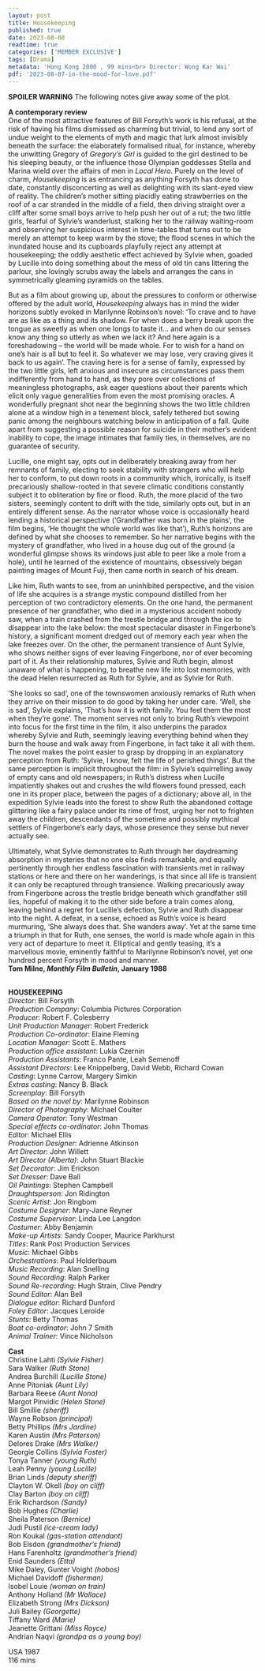 ```yaml
---
layout: post
title: Housekeeping
published: true
date: 2023-08-08
readtime: true
categories: ['MEMBER EXCLUSIVE']
tags: [Drama]
metadata: 'Hong Kong 2000 , 99 mins<br> Director: Wong Kar Wai'
pdf: '2023-08-07-in-the-mood-for-love.pdf'
---
```


**SPOILER WARNING** The following notes give away some of the plot.  

**A contemporary review**  
One of the most attractive features of Bill Forsyth’s work is his refusal, at the risk of having his films dismissed as charming but trivial, to lend any sort of undue weight to the elements of myth and magic that lurk almost invisibly beneath the surface: the elaborately formalised ritual, for instance, whereby the unwitting Gregory of _Gregory’s Girl_ is guided to the girl destined to be his sleeping beauty, or the influence those Olympian goddesses Stella and Marina wield over the affairs of men in _Local Hero_. Purely on the level of charm, _Housekeeping_ is as entrancing as anything Forsyth has done to date, constantly disconcerting as well as delighting with its slant-eyed view of reality. The children’s mother sitting placidly eating strawberries on the roof of a car stranded in the middle of a field, then driving straight over a cliff after some small boys arrive to help push her out of a rut; the two little girls, fearful of Sylvie’s wanderlust, stalking her to the railway waiting-room and observing her suspicious interest in time-tables that turns out to be merely an attempt to keep warm by the stove; the flood scenes in which the inundated house and its cupboards playfully reject any attempt at housekeeping; the oddly aesthetic effect achieved by Sylvie when, goaded by Lucille into doing something about the mess of old tin cans littering the parlour, she lovingly scrubs away the labels and arranges the cans in symmetrically gleaming pyramids on the tables.

But as a film about growing up, about the pressures to conform or otherwise offered by the adult world, _Housekeeping_ always has in mind the wider horizons subtly evoked in Marilynne Robinson’s novel: ‘To crave and to have are as like as a thing and its shadow. For when does a berry break upon the tongue as sweetly as when one longs to taste it... and when do our senses know any thing so utterly as when we lack it? And here again is a foreshadowing – the world will be made whole. For to wish for a hand on one’s hair is all but to feel it. So whatever we may lose, very craving gives it back to us again’. The craving here is for a sense of family, expressed by the two little girls, left anxious and insecure as circumstances pass them indifferently from hand to hand, as they pore over collections of meaningless photographs, ask eager questions about their parents which elicit only vague generalities from even the most promising oracles. A wonderfully pregnant shot near the beginning shows the two little children alone at a window high in a tenement block, safely tethered but sowing panic among the neighbours watching below in anticipation of a fall. Quite apart from suggesting a possible reason for suicide in their mother’s evident inability to cope, the image intimates that family ties, in themselves, are no guarantee of security.

Lucille, one might say, opts out in deliberately breaking away from her remnants of family, electing to seek stability with strangers who will help her to conform, to put down roots in a community which, ironically, is itself precariously shallow-rooted in that severe climatic conditions constantly subject it to obliteration by fire or flood. Ruth, the more placid of the two sisters, seemingly content to drift with the tide, similarly opts out, but in an entirely different sense. As the narrator whose voice is occasionally heard lending a historical perspective (‘Grandfather was born in the plains’, the film begins, ‘He thought the whole world was like that’), Ruth’s horizons are defined by what she chooses to remember. So her narrative begins with the mystery of grandfather, who lived in a house dug out of the ground (a wonderful glimpse shows its windows just able to peer like a mole from a hole), until he learned of the existence of mountains, obsessively began painting images of Mount Fuji, then came north in search of his dream.

Like him, Ruth wants to see, from an uninhibited perspective, and the vision of life she acquires is a strange mystic compound distilled from her perception of two contradictory elements. On the one hand, the permanent presence of her grandfather, who died in a mysterious accident nobody saw, when a train crashed from the trestle bridge and through the ice to disappear into the lake below: the most spectacular disaster in Fingerbone’s history, a significant moment dredged out of memory each year when the lake freezes over. On the other, the permanent transience of Aunt Sylvie, who shows neither signs of ever leaving Fingerbone, nor of ever becoming part of it. As their relationship matures, Sylvie and Ruth begin, almost unaware of what is happening, to breathe new life into lost memories, with the dead Helen resurrected as Ruth for Sylvie, and as Sylvie for Ruth.

‘She looks so sad’, one of the townswomen anxiously remarks of Ruth when they arrive on their mission to do good by taking her under care. ‘Well, she is sad’, Sylvie explains, ‘That’s how it is with family. You feel them the most when they’re gone’. The moment serves not only to bring Ruth’s viewpoint into focus for the first time in the film, it also underpins the paradox whereby Sylvie and Ruth, seemingly leaving everything behind when they burn the house and walk away from Fingerbone, in fact take it all with them. The novel makes the point easier to grasp by dropping in an explanatory perception from Ruth: ‘Sylvie, I know, felt the life of perished things’. But the same perception is implicit throughout the film: in Sylvie’s squirrelling away of empty cans and old newspapers; in Ruth’s distress when Lucille impatiently shakes out and crushes the wild flowers found pressed, each one in its proper place, between the pages of a dictionary; above all, in the expedition Sylvie leads into the forest to show Ruth the abandoned cottage glittering like a fairy palace under its rime of frost, urging her not to frighten away the children, descendants of the sometime and possibly mythical settlers of Fingerbone’s early days, whose presence they sense but never actually see.

Ultimately, what Sylvie demonstrates to Ruth through her daydreaming absorption in mysteries that no one else finds remarkable, and equally pertinently through her endless fascination with transients met in railway stations or here and there on her wanderings, is that since all life is transient it can only be recaptured through transience. Walking precariously away from Fingerbone across the trestle bridge beneath which grandfather still lies, hopeful of making it to the other side before a train comes along, leaving behind a regret for Lucille’s defection, Sylvie and Ruth disappear into the night. A defeat, in a sense, echoed as Ruth’s voice is heard murmuring, ‘She always does that. She wanders away’. Yet at the same time a triumph in that for Ruth, one senses, the world is made whole again in this very act of departure to meet it. Elliptical and gently teasing, it’s a marvellous movie, eminently faithful to Marilynne Robinson’s novel, yet one hundred percent Forsyth in mood and manner.  
**Tom Milne, _Monthly Film Bulletin_, January 1988**  
<br>

**HOUSEKEEPING**  
_Director_: Bill Forsyth  
_Production Company_: Columbia Pictures Corporation  
_Producer_: Robert F. Colesberry  
_Unit Production Manager_: Robert Frederick  
_Production Co-ordinator_: Elaine Fleming  
_Location Manager_: Scott E. Mathers  
_Production office assistant_: Lukia Czernin  
_Production Assistants_: Franco Pante, Leah Semenoff  
_Assistant Directors_: Lee Knippelberg, David Webb, Richard Cowan  
_Casting_: Lynne Carrow, Margery Simkin  
_Extras casting_: Nancy B. Black  
_Screenplay_: Bill Forsyth  
_Based on the novel by_: Marilynne Robinson  
_Director of Photography_: Michael Coulter  
_Camera Operator_: Tony Westman  
_Special effects co-ordinator_: John Thomas  
_Editor_: Michael Ellis  
_Production Designer_: Adrienne Atkinson  
_Art Director_: John Willett  
_Art Director (Alberta)_: John Stuart Blackie  
_Set Decorator_: Jim Erickson  
_Set Dresser_: Dave Ball  
_Oil Paintings_: Stephen Campbell  
_Draughtsperson_: Jon Ridington  
_Scenic Artist_: Jon Ringbom  
_Costume Designer_: Mary-Jane Reyner  
_Costume Supervisor_: Linda Lee Langdon  
_Costumer_: Abby Benjamin  
_Make-up Artists_: Sandy Cooper, Maurice Parkhurst  
_Titles_: Rank Post Production Services  
_Music_: Michael Gibbs  
_Orchestrations_: Paul Holderbaum  
_Music Recording_: Alan Snelling  
_Sound Recording_: Ralph Parker  
_Sound Re-recording_: Hugh Strain, Clive Pendry  
_Sound Editor_: Alan Bell  
_Dialogue editor_: Richard Dunford  
_Foley Editor_: Jacques Leroide  
_Stunts_: Betty Thomas  
_Boat co-ordinator_: John 7 Smith  
_Animal Trainer_: Vince Nicholson  

**Cast**  
Christine Lahti _(Sylvie Fisher)_  
Sara Walker _(Ruth Stone)_  
Andrea Burchill _(Lucille Stone)_  
Anne Pitoniak _(Aunt Lily)_  
Barbara Reese _(Aunt Nona)_  
Margot Pinvidic _(Helen Stone)_  
Bill Smillie _(sheriff)_  
Wayne Robson _(principal)_  
Betty Phillips _(Mrs Jardine)_  
Karen Austin _(Mrs Paterson)_  
Delores Drake _(Mrs Walker)_  
Georgie Collins _(Sylvia Foster)_  
Tonya Tanner _(young Ruth)_  
Leah Penny _(young Lucille)_  
Brian Linds _(deputy sheriff)_  
Clayton W. Okell _(boy on cliff)_  
Clay Barton _(boy on cliff)_  
Erik Richardson _(Sandy)_  
Bob Hughes _(Charlie)_  
Sheila Paterson _(Bernice)_  
Judi Pustil _(ice-cream lady)_  
Ron Koukal _(gas-station attendant)_  
Bob Elsdon _(grandmother’s friend)_  
Hans Farenholtz _(grandmother’s friend)_  
Enid Saunders _(Etta)_  
Mike Daley, Gunter Voight _(hobos)_  
Michael Davidoff _(fisherman)_  
Isobel Louie _(woman on train)_  
Anthony Holland _(Mr Wallace)_  
Elizabeth Strong _(Mrs Dickson)_  
Juli Bailey _(Georgette)_  
Tiffany Ward _(Marie)_  
Jeanette Grittani _(Miss Royce)_  
Andrian Naqvi _(grandpa as a young boy)_

USA 1987  
116 mins  
<!--stackedit_data:
eyJoaXN0b3J5IjpbLTE3ODA0MTU2MDgsMTE4NDE5MjI5MCwtMj
M2MDcyNjcwXX0=
-->
